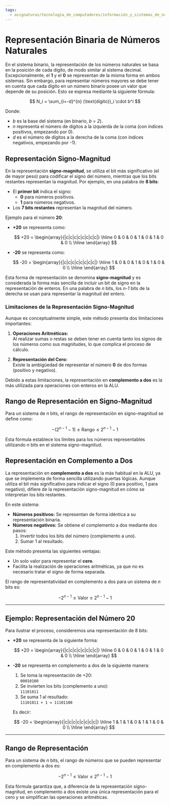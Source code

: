 ```yaml
---
tags:
  - asignaturas/tecnología_de_computadores/información_y_sistemas_de_numeración
---
```

# Representación Binaria de Números Naturales

En el sistema binario, la representación de los números naturales se basa en la posición de cada dígito, de modo similar al sistema decimal. Excepcionalmente, el **1** y el **0** se representan de la misma forma en ambos sistemas. Sin embargo, para representar números mayores se debe tener en cuenta que cada dígito en un número binario posee un valor que depende de su posición. Esto se expresa mediante la siguiente fórmula:

$$
N_i = \sum_{i=-d}^{n} (\text{dígito})_i \cdot b^i
$$

Donde:  
- *b* es la base del sistema (en binario, *b = 2*).  
- *n* representa el número de dígitos a la izquierda de la coma (con índices positivos, empezando por 0).  
- *d* es el número de dígitos a la derecha de la coma (con índices negativos, empezando por -1).
## Representación Signo-Magnitud

En la representación **signo-magnitud**, se utiliza el bit más significativo (el de mayor peso) para codificar el signo del número, mientras que los bits restantes representan la magnitud. Por ejemplo, en una palabra de **8 bits**:

- El **primer bit** indica el signo:  
  - **0** para números positivos.  
  - **1** para números negativos.
- Los **7 bits restantes** representan la magnitud del número.

Ejemplo para el número **20**:

- **+20** se representa como:

  $$
  +20 =
  \begin{array}{|c|c|c|c|c|c|c|c|}
  \hline
  0 & 0 & 0 & 1 & 0 & 1 & 0 & 0 \\
  \hline
  \end{array}
  $$

- **-20** se representa como:

  $$
  -20 =
  \begin{array}{|c|c|c|c|c|c|c|c|}
  \hline
  1 & 0 & 0 & 1 & 0 & 1 & 0 & 0 \\
  \hline
  \end{array}
  $$

Esta forma de representación se denomina **signo-magnitud** y es considerada la forma más sencilla de incluir un bit de signo en la representación de enteros. En una palabra de *n* bits, los *n-1* bits de la derecha se usan para representar la magnitud del entero.

### Limitaciones de la Representación Signo-Magnitud

Aunque es conceptualmente simple, este método presenta dos limitaciones importantes:

1. **Operaciones Aritméticas:**  
   Al realizar sumas o restas se deben tener en cuenta tanto los signos de los números como sus magnitudes, lo que complica el proceso de cálculo.

2. **Representación del Cero:**  
   Existe la ambigüedad de representar el número **0** de dos formas (positivo y negativo).

Debido a estas limitaciones, la representación en **complemento a dos** es la más utilizada para operaciones con enteros en la ALU.

## Rango de Representación en Signo-Magnitud

Para un sistema de *n* bits, el rango de representación en signo-magnitud se define como:

$$
-(2^{n-1}-1) \leq \text{Rango} \leq 2^{n-1}-1
$$

Esta fórmula establece los límites para los números representables utilizando *n* bits en el sistema signo-magnitud.

## Representación en Complemento a Dos

La representación en **complemento a dos** es la más habitual en la ALU, ya que se implementa de forma sencilla utilizando puertas lógicas. Aunque utiliza el bit más significativo para indicar el signo (0 para positivo, 1 para negativo), difiere de la representación signo-magnitud en cómo se interpretan los bits restantes.

En este sistema:
- **Números positivos:** Se representan de forma idéntica a su representación binaria.
- **Números negativos:** Se obtiene el complemento a dos mediante dos pasos:
  1. Invertir todos los bits del número (complemento a uno).
  2. Sumar 1 al resultado.

Este método presenta las siguientes ventajas:
- Un solo valor para representar el **cero**.
- Facilita la realización de operaciones aritméticas, ya que no es necesario tratar el signo de forma separada.

El rango de representatividad en complemento a dos para un sistema de *n* bits es:

$$
-2^{n-1} \leq \text{Valor} \leq 2^{n-1} - 1
$$

---

## Ejemplo: Representación del Número 20

Para ilustrar el proceso, consideremos una representación de 8 bits:

- **+20** se representa de la siguiente forma:

  $$
  +20 =
  \begin{array}{|c|c|c|c|c|c|c|c|}
  \hline
  0 & 0 & 0 & 1 & 0 & 1 & 0 & 0 \\
  \hline
  \end{array}
  $$

- **-20** se representa en complemento a dos de la siguiente manera:
  1. Se toma la representación de +20:  
     `00010100`
  2. Se invierten los bits (complemento a uno):  
     `11101011`
  3. Se suma 1 al resultado:  
     `11101011 + 1 = 11101100`

  Es decir:

  $$
  -20 =
  \begin{array}{|c|c|c|c|c|c|c|c|}
  \hline
  1 & 1 & 1 & 0 & 1 & 1 & 0 & 0 \\
  \hline
  \end{array}
  $$

---

## Rango de Representación

Para un sistema de *n* bits, el rango de números que se pueden representar en complemento a dos es:

$$
-2^{n-1} \leq \text{Valor} \leq 2^{n-1} - 1
$$

Esta fórmula garantiza que, a diferencia de la representación signo-magnitud, en complemento a dos existe una única representación para el cero y se simplifican las operaciones aritméticas.

